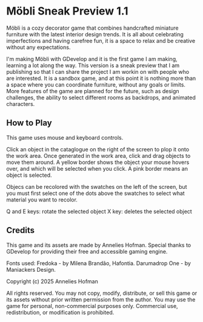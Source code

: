 # Möbli Sneak Preview 1.1

Möbli is a cozy decorator game that combines handcrafted miniature furniture with the latest interior design trends. 
It is all about celebrating imperfections and having carefree fun, it is a space to relax and be creative without any expectations.

I'm making Möbli with GDevelop and it is the first game I am making, learning a lot along the way.
This version is a sneak preview that I am publishing so that I can share the project I am workin on with people who are interested.
It is a sandbox game, and at this point it is nothing more than a space where you can coordinate furniture, without any goals or limits.
More features of the game are planned for the future, such as design challenges, the ability to select different rooms as backdrops, and animated characters.


## How to Play

This game uses mouse and keyboard controls.

Click an object in the cataglogue on the right of the screen to plop it onto the work area.
Once generated in the work area, click and drag objects to move them around.
A yellow border shows the object your mouse hovers over, and which will be selected when you click.
A pink border means an object is selected.

Objecs can be recolored with the swatches on the left of the screen, 
but you must first select one of the dots above the swatches to select what material you want to recolor.

Q and E keys: rotate the selected object
X key: deletes the selected object


## Credits
This game and its assets are made by Annelies Hofman. 
Special thanks to GDevelop for providing their free and accessible gaming engine.

Fonts used:
Fredoka - by Milena Brandão, Hafontia.
Darumadrop One - by Maniackers Design.

Copyright (c) 2025 Annelies Hofman

All rights reserved. You may not copy, modify, distribute, or sell this game or its assets without prior written permission from the author. 
You may use the game for personal, non-commercial purposes only. Commercial use, redistribution, or modification is prohibited.

